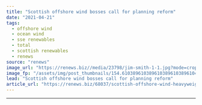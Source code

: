 ```yaml
---
title: "Scottish offshore wind bosses call for planning reform"
date: "2021-04-21"
tags: 
  - offshore wind
  - ocean wind
  - sse renewables
  - total
  - scottish renewables
  - renews
source: "renews"
image_url: "https://renews.biz//media/23798/jim-smith-1-1.jpg?mode=crop&width=770&heightratio=0.6103896103896103896103896104&slimmage=true"
image_fp: "/assets/img/post_thumbnails/154.6103896103896103896103896104&slimmage=true"
lead: "Scottish offshore wind bosses call for planning reform"
article_url: "https://renews.biz/68037/scottish-offshore-wind-heavyweights-call-for-planning-reform/"
---
```


---
